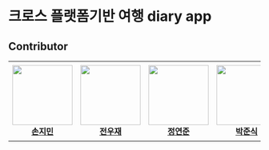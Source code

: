 # 크로스 플랫폼기반 여행 diary app

## Contributor
<table>
    <tr height="160px">
        <td align="center" width="150px">
            <a href="https://github.com/wl2258"><img height="120px" width="120px" src="https://avatars.githubusercontent.com/u/77067383?v=4"/></a>
            <br/>
            <a href="https://github.com/wl2258"><strong>손지민</strong></a>
            <br />
        </td>
        <td align="center" width="150px">
            <a href="https://github.com/Jeonwoojae"><img height="120px" width="120px" src="https://avatars.githubusercontent.com/u/78198709?v=4"/></a>
            <br/>
            <a href="https://github.com/Jeonwoojae"><strong>전우재</strong></a>
            <br />
        </td>
        <td align="center" width="150px">
            <a href="https://github.com/JYeonJun"><img height="120px" width="120px" src="https://avatars.githubusercontent.com/u/97449471?v=4"/></a>
            <br/>
            <a href="https://github.com/JYeonJun"><strong>정연준</strong></a>
            <br />
        </td>
        <td align="center" width="150px">
            <a href="https://github.com/qkrwnstlr"><img height="120px" width="120px" src="https://avatars.githubusercontent.com/u/93969681?v=4"/></a>
            <br />
            <a href="https://github.com/qkrwnstlr"><strong>박준식</strong></a>
            <br />
        </td>
        <td align="center" width="150px">
            <a href="https://github.com/yunzung"><img height="120px" width="120px" src="https://avatars.githubusercontent.com/u/80948330?v=4"/></a>
            <br />
            <a href="https://github.com/yunzung"><strong>장윤정</strong></a>
            <br />
        </td>
    </tr>
</table>
